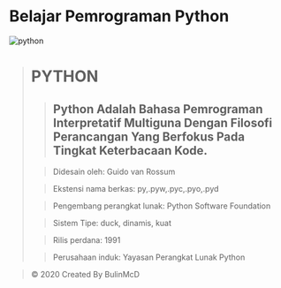 # Belajar Pemrograman Python #

![python](https://python.rs/pylogo.png)
> # PYTHON 
>> ## Python Adalah Bahasa Pemrograman Interpretatif Multiguna Dengan Filosofi Perancangan Yang Berfokus Pada Tingkat Keterbacaan Kode.
>
>
>
> >Didesain oleh: Guido van Rossum
>
> >Ekstensi nama berkas: py,.pyw,.pyc,.pyo,.pyd
>
> >Pengembang perangkat lunak: Python Software Foundation
>
> >Sistem Tipe: duck, dinamis, kuat
>
> >Rilis perdana: 1991
>
> >Perusahaan induk: Yayasan Perangkat Lunak Python

>&copy; 2020 Created By BulinMcD

